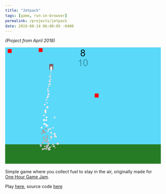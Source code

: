 ```yaml
---
title: "Jetpack"
tags: [game, run-in-browser]
permalink: /projects/jetpack
date: 2019-08-14 06:00:05 -0400
---
```


*(Project from April 2018)*

![](/img/projects/jetpack.png)

Simple game where you collect fuel to stay in the air, originally made for [One Hour Game Jam](https://onehourgamejam.com/).

Play [here](https://jetpack--parameterized.repl.co/), source code [here](https://repl.it/@parameterized/jetpack)
